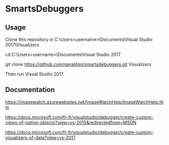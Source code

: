# SmartsDebuggers

## Usage

Clone this repository in C:\Users\<username>\Documents\Visual Studio 2017\Visualizers

   cd C:\Users\<username>\Documents\Visual Studio 2017
   
   git clone https://github.com/geraldgg/smartsdebuggers.git Visualizers
   
Then run Visual Studio 2017.

## Documentation

https://imagewatch.azurewebsites.net/ImageWatchHelp/ImageWatchHelp.htm

https://docs.microsoft.com/fr-fr/visualstudio/debugger/create-custom-views-of-native-objects?view=vs-2015&redirectedfrom=MSDN

https://docs.microsoft.com/fr-fr/visualstudio/debugger/create-custom-visualizers-of-data?view=vs-2017
